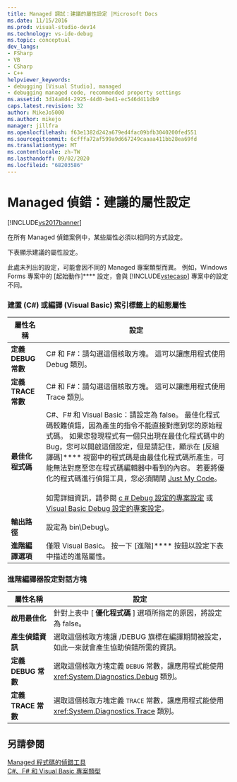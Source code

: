 ```yaml
---
title: Managed 調試：建議的屬性設定 |Microsoft Docs
ms.date: 11/15/2016
ms.prod: visual-studio-dev14
ms.technology: vs-ide-debug
ms.topic: conceptual
dev_langs:
- FSharp
- VB
- CSharp
- C++
helpviewer_keywords:
- debugging [Visual Studio], managed
- debugging managed code, recommended property settings
ms.assetid: 3d14a8d4-2925-44d0-be41-ec546d411db9
caps.latest.revision: 32
author: MikeJo5000
ms.author: mikejo
manager: jillfra
ms.openlocfilehash: f63e1382d242a679ed4fac09bfb3040200fed551
ms.sourcegitcommit: 6cfffa72af599a9d667249caaaa411bb28ea69fd
ms.translationtype: MT
ms.contentlocale: zh-TW
ms.lasthandoff: 09/02/2020
ms.locfileid: "68203586"
---
```

# <a name="managed-debugging-recommended-property-settings"></a>Managed 偵錯：建議的屬性設定
[!INCLUDE[vs2017banner](../includes/vs2017banner.md)]

在所有 Managed 偵錯案例中，某些屬性必須以相同的方式設定。  
  
 下表顯示建議的屬性設定。  
  
 此處未列出的設定，可能會因不同的 Managed 專案類型而異。 例如，Windows Forms 專案中的 [起始動作]**** 設定，會與 [!INCLUDE[vstecasp](../includes/vstecasp-md.md)] 專案中的設定不同。  
  
### <a name="configuration-properties-on-the-build-c-or-compile-visual-basic-tab"></a>建置 (C#) 或編譯 (Visual Basic) 索引標籤上的組態屬性  
  
|**屬性名稱**|**設定**|  
|-----------------------|-----------------|  
|**定義 DEBUG 常數**|C# 和 F#：請勾選這個核取方塊。 這可以讓應用程式使用 Debug 類別。|  
|**定義 TRACE 常數**|C# 和 F#：請勾選這個核取方塊。 這可以讓應用程式使用 Trace 類別。|  
|**最佳化程式碼**|C#、F# 和 Visual Basic：請設定為 false。 最佳化程式碼較難偵錯，因為產生的指令不能直接對應到您的原始程式碼。 如果您發現程式有一個只出現在最佳化程式碼中的 Bug，您可以開啟這個設定，但是請記住，顯示在 [反組譯碼]**** 視窗中的程式碼是由最佳化程式碼所產生，可能無法對應至您在程式碼編輯器中看到的內容。 若要將優化的程式碼進行偵錯工具，您必須關閉 [Just My Code](just-my-code.md)。<br /><br /> 如需詳細資訊，請參閱 [c # Debug 設定的專案設定](../debugger/project-settings-for-csharp-debug-configurations.md) 或 [Visual Basic Debug 設定的專案設定](../debugger/project-settings-for-a-visual-basic-debug-configuration.md)。|  
|**輸出路徑**|設定為 bin\Debug\\。|  
|**進階編譯選項**|僅限 Visual Basic。 按一下 [進階]**** 按鈕以設定下表中描述的進階屬性。|  
  
### <a name="advanced-compiler-settings-dialog-box"></a>進階編譯器設定對話方塊  
  
|**屬性名稱**|**設定**|  
|-----------------------|-----------------|  
|**啟用最佳化**|針對上表中 [ **優化程式碼** ] 選項所指定的原因，將設定為 false。|  
|**產生偵錯資訊**|選取這個核取方塊讓 /DEBUG 旗標在編譯期間被設定，如此一來就會產生協助偵錯所需的資訊。|  
|**定義 DEBUG 常數**|選取這個核取方塊定義 `DEBUG` 常數，讓應用程式能使用 <xref:System.Diagnostics.Debug> 類別。|  
|**定義 TRACE 常數**|選取這個核取方塊定義 `TRACE` 常數，讓應用程式能使用 <xref:System.Diagnostics.Trace> 類別。|  
  
## <a name="see-also"></a>另請參閱  
 [Managed 程式碼的偵錯工具](../debugger/debugging-managed-code.md)   
 [C#、F# 和 Visual Basic 專案類型](../debugger/debugging-preparation-csharp-f-hash-and-visual-basic-project-types.md)
